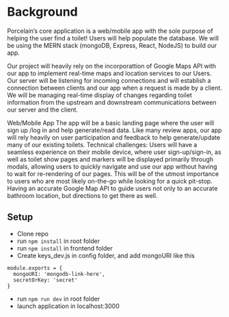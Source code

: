# Background

Porcelain’s core application is a web/mobile app with the sole purpose of helping the user find a toilet! Users will help populate the database. We will be using the MERN stack (mongoDB, Express, React, NodeJS) to build our app.


Our project will heavily rely on the incorporattion of  Google Maps API with our app to implement real-time maps and location services to our Users.
Our server will be listening for incoming connections and will establish a connection between clients and our app when a request is made by a client.
We will be managing real-time display of changes regarding toilet information from the upstream and downstream communications between our server and the client.

Web/Mobile App
The app will be a basic landing page where the user will sign up /log in and help generate/read data. Like many review apps, our app will rely heavily on user participation and feedback to help generate/update many of our existing toilets.
Technical challenges:
Users will have a seamless experience on their mobile device, where user sign-up/sign-in, as well as toilet show pages and markers will be displayed primarily through modals, allowing users to quickly navigate and use our app without having to wait for re-rendering of our pages. This will be of the utmost importance to users who are most likely on-the-go while looking for a quick pit-stop.
Having an accurate Google Map API to guide users not only to an accurate bathroom location, but directions to get there as well.

## Setup 
- Clone repo 
- run `npm install` in root folder 
- run `npm install` in frontend folder 
- Create keys_dev.js in config folder, and add mongoURI like this 
```
module.exports = {
  mongoURI: 'mongodb-link-here',
  secretOrKey: 'secret'
}
```
- run `npm run dev` in root folder
- launch application in localhost:3000

